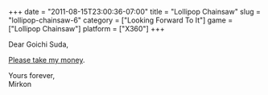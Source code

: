 +++
date = "2011-08-15T23:00:36-07:00"
title = "Lollipop Chainsaw"
slug = "lollipop-chainsaw-6"
category = ["Looking Forward To It"]
game = ["Lollipop Chainsaw"]
platform = ["X360"]
+++

Dear Goichi Suda,

<a href="http://www.youtube.com/watch?v=nRfroCeDk2E">Please take my money</a>.

Yours forever,  
Mirkon